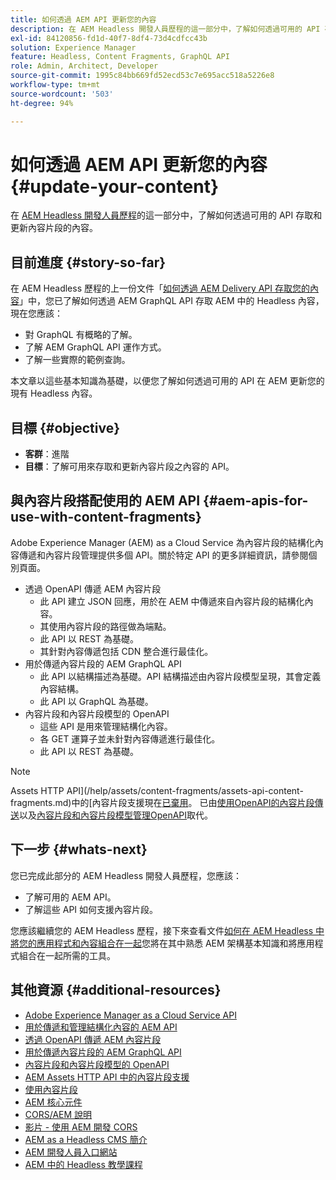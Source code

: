 ```yaml
---
title: 如何透過 AEM API 更新您的內容
description: 在 AEM Headless 開發人員歷程的這一部分中，了解如何透過可用的 API 存取和更新內容片段的內容。
exl-id: 84120856-fd1d-40f7-8df4-73d4cdfcc43b
solution: Experience Manager
feature: Headless, Content Fragments, GraphQL API
role: Admin, Architect, Developer
source-git-commit: 1995c84bb669fd52ecd53c7e695acc518a5226e8
workflow-type: tm+mt
source-wordcount: '503'
ht-degree: 94%

---
```


# 如何透過 AEM API 更新您的內容 {#update-your-content}

在 [AEM Headless 開發人員歷程](overview.md)的這一部分中，了解如何透過可用的 API 存取和更新內容片段的內容。

## 目前進度 {#story-so-far}

在 AEM Headless 歷程的上一份文件「[如何透過 AEM Delivery API 存取您的內容](access-your-content.md)」中，您已了解如何透過 AEM GraphQL API 存取 AEM 中的 Headless 內容，現在您應該：

* 對 GraphQL 有概略的了解。
* 了解 AEM GraphQL API 運作方式。
* 了解一些實際的範例查詢。

本文章以這些基本知識為基礎，以便您了解如何透過可用的 API 在 AEM 更新您的現有 Headless 內容。

## 目標 {#objective}

* **客群**：進階
* **目標**：了解可用來存取和更新內容片段之內容的 API。

## 與內容片段搭配使用的 AEM API {#aem-apis-for-use-with-content-fragments}

Adobe Experience Manager (AEM) as a Cloud Service 為內容片段的結構化內容傳遞和內容片段管理提供多個 API。關於特定 API 的更多詳細資訊，請參閱個別頁面。

* 透過 OpenAPI 傳遞 AEM 內容片段
   * 此 API 建立 JSON 回應，用於在 AEM 中傳遞來自內容片段的結構化內容。
   * 其使用內容片段的路徑做為端點。
   * 此 API 以 REST 為基礎。
   * 其針對內容傳遞包括 CDN 整合進行最佳化。
* 用於傳遞內容片段的 AEM GraphQL API
   * 此 API 以結構描述為基礎。API 結構描述由內容片段模型呈現，其會定義內容結構。
   * 此 API 以 GraphQL 為基礎。
* 內容片段和內容片段模型的 OpenAPI
   * 這些 API 是用來管理結構化內容。
   * 各 GET 運算子並未針對內容傳遞進行最佳化。
   * 此 API 以 REST 為基礎。

>[!NOTE]
>
>Assets HTTP API](/help/assets/content-fragments/assets-api-content-fragments.md)中的[內容片段支援現在[已棄用](/help/release-notes/deprecated-removed-features.md)。 已由[使用OpenAPI的內容片段傳送](/help/headless/aem-content-fragment-delivery-with-openapi.md)以及[內容片段和內容片段模型管理OpenAPI](/help/headless/content-fragment-openapis.md)取代。

## 下一步 {#whats-next}

您已完成此部分的 AEM Headless 開發人員歷程，您應該：

* 了解可用的 AEM API。
* 了解這些 API 如何支援內容片段。

您應該繼續您的 AEM Headless 歷程，接下來查看文件[如何在 AEM Headless 中將您的應用程式和內容組合在一起](put-it-all-together.md)您將在其中熟悉 AEM 架構基本知識和將應用程式組合在一起所需的工具。

## 其他資源 {#additional-resources}

* [Adobe Experience Manager as a Cloud Service API](https://developer.adobe.com/experience-cloud/experience-manager-apis/)
* [用於傳遞和管理結構化內容的 AEM API](/help/headless/apis-headless-and-content-fragments.md)
* [透過 OpenAPI 傳遞 AEM 內容片段](/help/headless/aem-content-fragment-delivery-with-openapi.md)
* [用於傳遞內容片段的 AEM GraphQL API](/help/headless/graphql-api/content-fragments.md)
* [內容片段和內容片段模型的 OpenAPI](/help/headless/content-fragment-openapis.md)
* [AEM Assets HTTP API 中的內容片段支援](/help/assets/content-fragments/assets-api-content-fragments.md)
* [使用內容片段](/help/sites-cloud/administering/content-fragments/overview.md)
* [AEM 核心元件](https://experienceleague.adobe.com/docs/experience-manager-core-components/using/introduction.html)
* [CORS/AEM 說明](https://helpx.adobe.com/tw/experience-manager/kt/platform-repository/using/cors-security-article-understand.html)
* [影片 - 使用 AEM 開發 CORS](https://helpx.adobe.com/tw/experience-manager/kt/platform-repository/using/cors-security-technical-video-develop.html)
* [AEM as a Headless CMS 簡介](/help/headless/introduction.md)
* [AEM 開發人員入口網站](https://experienceleague.adobe.com/landing/experience-manager/headless/developer.html)
* [AEM 中的 Headless 教學課程](https://experienceleague.adobe.com/docs/experience-manager-learn/getting-started-with-aem-headless/overview.html)
